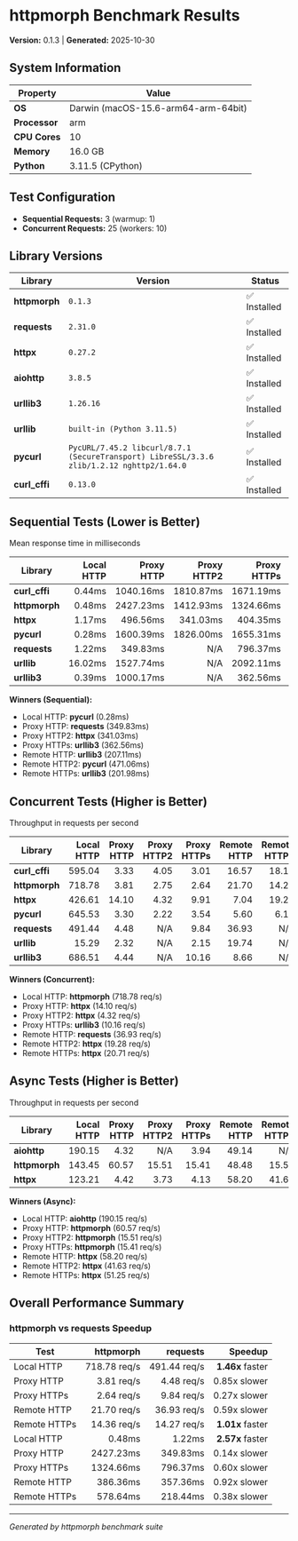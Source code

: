 # httpmorph Benchmark Results

**Version:** 0.1.3 | **Generated:** 2025-10-30

## System Information

| Property | Value |
|----------|-------|
| **OS** | Darwin (macOS-15.6-arm64-arm-64bit) |
| **Processor** | arm |
| **CPU Cores** | 10 |
| **Memory** | 16.0 GB |
| **Python** | 3.11.5 (CPython) |

## Test Configuration

- **Sequential Requests:** 3 (warmup: 1)
- **Concurrent Requests:** 25 (workers: 10)

## Library Versions

| Library | Version | Status |
|---------|---------|--------|
| **httpmorph** | `0.1.3` | ✅ Installed |
| **requests** | `2.31.0` | ✅ Installed |
| **httpx** | `0.27.2` | ✅ Installed |
| **aiohttp** | `3.8.5` | ✅ Installed |
| **urllib3** | `1.26.16` | ✅ Installed |
| **urllib** | `built-in (Python 3.11.5)` | ✅ Installed |
| **pycurl** | `PycURL/7.45.2 libcurl/8.7.1 (SecureTransport) LibreSSL/3.3.6 zlib/1.2.12 nghttp2/1.64.0` | ✅ Installed |
| **curl_cffi** | `0.13.0` | ✅ Installed |

## Sequential Tests (Lower is Better)

Mean response time in milliseconds

| Library | Local HTTP | Proxy HTTP | Proxy HTTP2 | Proxy HTTPs | Remote HTTP | Remote HTTP2 | Remote HTTPs |
|---------|--------:|--------:|--------:|--------:|--------:|--------:|--------:|
| **curl_cffi** | 0.44ms | 1040.16ms | 1810.87ms | 1671.19ms | 733.70ms | 489.66ms | 479.26ms |
| **httpmorph** | 0.48ms | 2427.23ms | 1412.93ms | 1324.66ms | 386.36ms | 578.78ms | 578.64ms |
| **httpx** | 1.17ms | 496.56ms | 341.03ms | 404.35ms | 377.08ms | 593.54ms | 502.31ms |
| **pycurl** | 0.28ms | 1600.39ms | 1826.00ms | 1655.31ms | 372.68ms | 471.06ms | 545.76ms |
| **requests** | 1.22ms | 349.83ms | N/A | 796.37ms | 357.36ms | N/A | 218.44ms |
| **urllib** | 16.02ms | 1527.74ms | N/A | 2092.11ms | 380.66ms | N/A | 595.02ms |
| **urllib3** | 0.39ms | 1000.17ms | N/A | 362.56ms | 207.11ms | N/A | 201.98ms |

**Winners (Sequential):**
- Local HTTP: **pycurl** (0.28ms)
- Proxy HTTP: **requests** (349.83ms)
- Proxy HTTP2: **httpx** (341.03ms)
- Proxy HTTPs: **urllib3** (362.56ms)
- Remote HTTP: **urllib3** (207.11ms)
- Remote HTTP2: **pycurl** (471.06ms)
- Remote HTTPs: **urllib3** (201.98ms)

## Concurrent Tests (Higher is Better)

Throughput in requests per second

| Library | Local HTTP | Proxy HTTP | Proxy HTTP2 | Proxy HTTPs | Remote HTTP | Remote HTTP2 | Remote HTTPs |
|---------|--------:|--------:|--------:|--------:|--------:|--------:|--------:|
| **curl_cffi** | 595.04 | 3.33 | 4.05 | 3.01 | 16.57 | 18.12 | 17.33 |
| **httpmorph** | 718.78 | 3.81 | 2.75 | 2.64 | 21.70 | 14.24 | 14.36 |
| **httpx** | 426.61 | 14.10 | 4.32 | 9.91 | 7.04 | 19.28 | 20.71 |
| **pycurl** | 645.53 | 3.30 | 2.22 | 3.54 | 5.60 | 6.11 | 5.15 |
| **requests** | 491.44 | 4.48 | N/A | 9.84 | 36.93 | N/A | 14.27 |
| **urllib** | 15.29 | 2.32 | N/A | 2.15 | 19.74 | N/A | 8.93 |
| **urllib3** | 686.51 | 4.44 | N/A | 10.16 | 8.66 | N/A | 4.98 |

**Winners (Concurrent):**
- Local HTTP: **httpmorph** (718.78 req/s)
- Proxy HTTP: **httpx** (14.10 req/s)
- Proxy HTTP2: **httpx** (4.32 req/s)
- Proxy HTTPs: **urllib3** (10.16 req/s)
- Remote HTTP: **requests** (36.93 req/s)
- Remote HTTP2: **httpx** (19.28 req/s)
- Remote HTTPs: **httpx** (20.71 req/s)

## Async Tests (Higher is Better)

Throughput in requests per second

| Library | Local HTTP | Proxy HTTP | Proxy HTTP2 | Proxy HTTPs | Remote HTTP | Remote HTTP2 | Remote HTTPs |
|---------|--------:|--------:|--------:|--------:|--------:|--------:|--------:|
| **aiohttp** | 190.15 | 4.32 | N/A | 3.94 | 49.14 | N/A | 12.91 |
| **httpmorph** | 143.45 | 60.57 | 15.51 | 15.41 | 48.48 | 15.53 | 15.54 |
| **httpx** | 123.21 | 4.42 | 3.73 | 4.13 | 58.20 | 41.63 | 51.25 |

**Winners (Async):**
- Local HTTP: **aiohttp** (190.15 req/s)
- Proxy HTTP: **httpmorph** (60.57 req/s)
- Proxy HTTP2: **httpmorph** (15.51 req/s)
- Proxy HTTPs: **httpmorph** (15.41 req/s)
- Remote HTTP: **httpx** (58.20 req/s)
- Remote HTTP2: **httpx** (41.63 req/s)
- Remote HTTPs: **httpx** (51.25 req/s)

## Overall Performance Summary

### httpmorph vs requests Speedup

| Test | httpmorph | requests | Speedup |
|------|----------:|---------:|--------:|
| Local HTTP | 718.78 req/s | 491.44 req/s | **1.46x** faster |
| Proxy HTTP | 3.81 req/s | 4.48 req/s | 0.85x slower |
| Proxy HTTPs | 2.64 req/s | 9.84 req/s | 0.27x slower |
| Remote HTTP | 21.70 req/s | 36.93 req/s | 0.59x slower |
| Remote HTTPs | 14.36 req/s | 14.27 req/s | **1.01x** faster |
| Local HTTP | 0.48ms | 1.22ms | **2.57x** faster |
| Proxy HTTP | 2427.23ms | 349.83ms | 0.14x slower |
| Proxy HTTPs | 1324.66ms | 796.37ms | 0.60x slower |
| Remote HTTP | 386.36ms | 357.36ms | 0.92x slower |
| Remote HTTPs | 578.64ms | 218.44ms | 0.38x slower |

---
*Generated by httpmorph benchmark suite*

